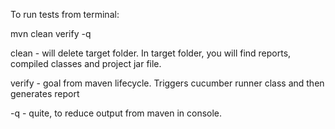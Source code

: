 To run tests from terminal:

mvn clean verify -q

clean - will delete target folder.
In target folder, you will find reports, 
compiled classes and project jar file.

verify - goal from maven lifecycle. 
Triggers cucumber runner 
class and then generates
report

-q - quite, to reduce output from maven in console.